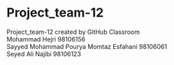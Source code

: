 # Project_team-12
Project_team-12 created by GitHub Classroom<br/>
Mohammad Hejri 98106156<br/>
Sayyed Mohammad Pourya Momtaz Esfahani 98106061<br/>
Seyed Ali Najibi 98106123
